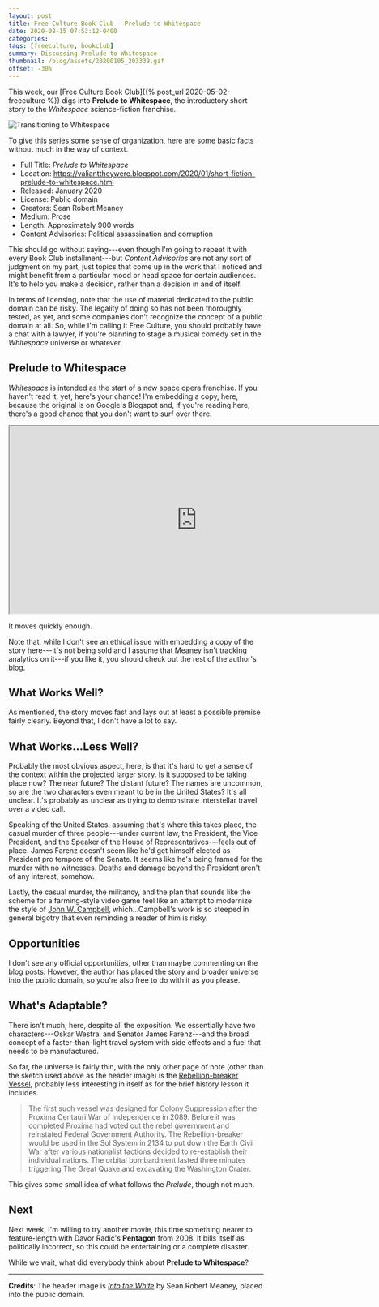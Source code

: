 ```yaml
---
layout: post
title: Free Culture Book Club — Prelude to Whitespace
date: 2020-08-15 07:53:12-0400
categories:
tags: [freeculture, bookclub]
summary: Discussing Prelude to Whitespace
thumbnail: /blog/assets/20200105_203339.gif
offset: -30%
---
```


This week, our [Free Culture Book Club]({% post_url 2020-05-02-freeculture %}) digs into **Prelude to Whitespace**, the introductory short story to the *Whitespace* science-fiction franchise.

![Transitioning to Whitespace](/blog/assets/20200105_203339.gif "Transitioning to Whitespace")

To give this series some sense of organization, here are some basic facts without much in the way of context.

 * Full Title:  *Prelude to Whitespace*
 * Location:  <https://valianttheywere.blogspot.com/2020/01/short-fiction-prelude-to-whitespace.html>
 * Released:  January 2020
 * License:  Public domain
 * Creators:  Sean Robert Meaney
 * Medium:  Prose
 * Length:  Approximately 900 words
 * Content Advisories:  Political assassination and corruption

This should go without saying---even though I'm going to repeat it with every Book Club installment---but *Content Advisories* are not any sort of judgment on my part, just topics that come up in the work that I noticed and might benefit from a particular mood or head space for certain audiences.  It's to help you make a decision, rather than a decision in and of itself.

In terms of licensing, note that the use of material dedicated to the public domain can be risky.  The legality of doing so has not been thoroughly tested, as yet, and some companies don't recognize the concept of a public domain at all.  So, while I'm calling it Free Culture, you should probably have a chat with a lawyer, if you're planning to stage a musical comedy set in the *Whitespace* universe or whatever.

## Prelude to Whitespace

*Whitespace* is intended as the start of a new space opera franchise.  If you haven't read it, yet, here's your chance!  I'm embedding a copy, here, because the original is on Google's Blogspot and, if you're reading here, there's a good chance that you don't want to surf over there.

<iframe
  src="https://john.colagioia.net/ws/prelude.html#content"
  style="height: 370px; width: 740px;"
>
</iframe>

It moves quickly enough.

Note that, while I don't see an ethical issue with embedding a copy of the story here---it's not being sold and I assume that Meaney isn't tracking analytics on it---if you like it, you should check out the rest of the author's blog.

## What Works Well?

As mentioned, the story moves fast and lays out at least a possible premise fairly clearly.  Beyond that, I don't have a lot to say.

## What Works...Less Well?

Probably the most obvious aspect, here, is that it's hard to get a sense of the context within the projected larger story.  Is it supposed to be taking place now?  The near future?  The distant future?  The names are uncommon, so are the two characters even meant to be in the United States?  It's all unclear.  It's probably as unclear as trying to demonstrate interstellar travel over a video call.

Speaking of the United States, assuming that's where this takes place, the casual murder of three people---under current law, the President, the Vice President, and the Speaker of the House of Representatives---feels out of place.  James Farenz doesn't seem like he'd get himself elected as President pro tempore of the Senate.  It seems like he's being framed for the murder with no witnesses.  Deaths and damage beyond the President aren't of any interest, somehow.

Lastly, the casual murder, the militancy, and the plan that sounds like the scheme for a farming-style video game feel like an attempt to modernize the style of [John W. Campbell](https://en.wikipedia.org/wiki/John_W._Campbell), which...Campbell's work is so steeped in general bigotry that even reminding a reader of him is risky.

## Opportunities

I don't see any official opportunities, other than maybe commenting on the blog posts.  However, the author has placed the story and broader universe into the public domain, so you're also free to do with it as you please.

## What's Adaptable?

There isn't much, here, despite all the exposition.  We essentially have two characters---Oskar Westral and Senator James Farenz---and the broad concept of a faster-than-light travel system with side effects and a fuel that needs to be manufactured.

So far, the universe is fairly thin, with the only other page of note (other than the sketch used above as the header image) is the [Rebellion-breaker Vessel](https://valianttheywere.blogspot.com/2020/01/white-space-rebellion-breaker-class.html), probably less interesting in itself as for the brief history lesson it includes.

 > The first such vessel was designed for Colony Suppression after the Proxima Centauri War of Independence in 2089. Before it was completed Proxima had voted out the rebel government and reinstated Federal Government Authority. The Rebellion-breaker would be used in the Sol System in 2134 to put down the Earth Civil War after various nationalist factions decided to re-establish their individual nations. The orbital bombardment lasted three minutes triggering The Great Quake and excavating the Washington Crater.

This gives some small idea of what follows the *Prelude*, though not much.

## Next

Next week, I'm willing to try another movie, this time something nearer to feature-length with Davor Radic's **Pentagon** from 2008.  It bills itself as politically incorrect, so this could be entertaining or a complete disaster.

While we wait, what did everybody think about **Prelude to Whitespace**?

* * *

**Credits**:  The header image is [*Into the White*](https://valianttheywere.blogspot.com/2020/01/white-space-into-white.html) by Sean Robert Meaney, placed into the public domain.
